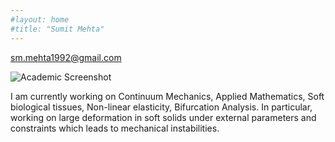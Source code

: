 ```yaml
---
#layout: home
#title: "Sumit Mehta"
---
```

sm.mehta1992@gmail.com

![Academic Screenshot](https://raw.githubusercontent.com/LeNPaul/academic/gh-pages/screenshot.png)

I am currently working on Continuum Mechanics, Applied Mathematics, Soft biological tissues, Non-linear elasticity, Bifurcation Analysis.
In particular, working on large deformation in soft solids under external parameters and constraints which leads to mechanical instabilities.
